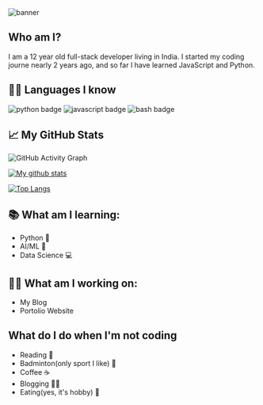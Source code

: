 <img align="center" src="https://user-images.githubusercontent.com/85427178/167567036-5cd059d4-92c9-47a4-b252-1624cc3387e5.png" alt="banner">

<h2>Who am I?</h2>
<p>I am a 12 year old full-stack developer living in India. I started my coding journe nearly 2 years ago, and so far I have learned JavaScript and Python. </p>

<h2>👦🏼 Languages I know</h2>
<p>
<img src="https://img.shields.io/badge/python-3670A0?style=for-the-badge&logo=python&logoColor=ffdd54B" alt="python badge" />
<img src="https://img.shields.io/badge/javascript-%23323330.svg?style=for-the-badge&logo=javascript&logoColor=%23F7DF1E" alt="javascript badge" />
<img src="https://img.shields.io/badge/shell_script-%23121011.svg?style=for-the-badge&logo=gnu-bash&logoColor=white" alt="bash badge" />
</p>

<h2>📈 My GitHub Stats</h2>

![GitHub Activity Graph](https://activity-graph.herokuapp.com/graph?username=Aaditey-Nair&theme=dracula&hide_border=true)

[![My github stats](https://github-readme-stats.vercel.app/api/?username=Aaditey-Nair&show_icons=true&hide_border=true&theme=dracula)](https://github.com/Aaditey-Nair)

[![Top Langs](https://github-readme-stats.vercel.app/api/top-langs/?username=Aaditey-Nair&theme=dracula)](https://github.com/Aaditey-Nair)
  
<h2>📚 What am I learning:</h2>
<ul>
  <li>Python 🐍</li>
  <li>AI/ML 🤖</li>
  <li>Data Science 💻</li>
</ul>

<h2>👷🏼 What am I working on:</h2>
<ul>
  <li>My Blog</li>
  <li>Portolio Website</li>
</ul>

<h2>What do I do when I'm not coding </h2>
<ul>
  <li>Reading 📕</li>
  <li>Badminton(only sport I like) 🏸</li>
  <li>Coffee ☕</li>
  <li>Blogging ✍🏼</li>
  <li>Eating(yes, it's hobby) 🥗</li>
</ul>
